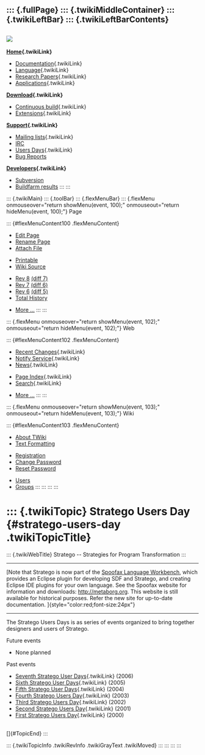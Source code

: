 ::: {.fullPage}
::: {.twikiMiddleContainer}
::: {.twikiLeftBar}
::: {.twikiLeftBarContents}
  ----------------------------------------------------------------------------------
  [![](../pub/Stratego/StrategoLogo/StrategoLogoTextlessWhite-100px.png)](WebHome)
  ----------------------------------------------------------------------------------

**[Home](WebHome){.twikiLink}**

-   [Documentation](StrategoDocumentation){.twikiLink}
-   [Language](StrategoLanguage){.twikiLink}
-   [Research Papers](StrategoPublications){.twikiLink}
-   [Applications](StrategoApplication){.twikiLink}

**[Download](StrategoDownload){.twikiLink}**

-   [Continuous build](ContinuousBuild){.twikiLink}
-   [Extensions](AdditionalPackageDownload){.twikiLink}

**[Support](StrategoSupport){.twikiLink}**

-   [Mailing lists](MailingList){.twikiLink}
-   [IRC](irc://irc.freenode.net/#stratego)
-   [Users Days](StrategoUsersDay){.twikiLink}
-   [Bug Reports](http://yellowgrass.org/project/StrategoXT)

**[Developers](StrategoDev){.twikiLink}**

-   [Subversion](https://svn.strategoxt.org/repos/StrategoXT/strategoxt/trunk)
-   [Buildfarm
    results](http://hydra.nixos.org/jobset/strategoxt/strategoxt-release/all)
:::
:::

::: {.twikiMain}
::: {.toolBar}
::: {.flexMenuBar}
::: {.flexMenu onmouseover="return showMenu(event, 100);" onmouseout="return hideMenu(event, 100);"}
Page

::: {#flexMenuContent100 .flexMenuContent}
-   [Edit
    Page](http://www.program-transformation.org/edit/Stratego/StrategoUsersDay?t=1536825360)
-   [Rename
    Page](http://www.program-transformation.org/rename/Stratego/StrategoUsersDay)
-   [Attach
    File](http://www.program-transformation.org/attach/Stratego/StrategoUsersDay)

<!-- -->

-   [Printable](http://www.program-transformation.org/view/Stratego/StrategoUsersDay?skin=print.pattern)
-   [Wiki
    Source](http://www.program-transformation.org/view/Stratego/StrategoUsersDay?skin=text&raw=on&contenttype=text/plain)

<!-- -->

-   [Rev
    8](http://www.program-transformation.org/view/Stratego/StrategoUsersDay?rev=1.8)
    [(diff 7)](http://www.program-transformation.org/rdiff/Stratego/StrategoUsersDay?rev1=1.8&rev2=1.7)
-   [Rev
    7](http://www.program-transformation.org/view/Stratego/StrategoUsersDay?rev=1.7)
    [(diff 6)](http://www.program-transformation.org/rdiff/Stratego/StrategoUsersDay?rev1=1.7&rev2=1.6)
-   [Rev
    6](http://www.program-transformation.org/view/Stratego/StrategoUsersDay?rev=1.6)
    [(diff 5)](http://www.program-transformation.org/rdiff/Stratego/StrategoUsersDay?rev1=1.6&rev2=1.5)
-   [Total
    History](http://www.program-transformation.org/rdiff/Stratego/StrategoUsersDay)

<!-- -->

-   [More
    \...](http://www.program-transformation.org/oops/Stratego/StrategoUsersDay?template=oopsmore&param1=1.8&param2=1.8)
:::
:::

::: {.flexMenu onmouseover="return showMenu(event, 102);" onmouseout="return hideMenu(event, 102);"}
Web

::: {#flexMenuContent102 .flexMenuContent}
-   [Recent Changes](WebChanges){.twikiLink}
-   [Notify Service](WebNotify){.twikiLink}
-   [News](WebNews){.twikiLink}

<!-- -->

-   [Page Index](WebIndex){.twikiLink}
-   [Search](WebSearch){.twikiLink}

<!-- -->

-   [More
    \...](http://www.program-transformation.org/oops/Stratego/StrategoUsersDay?template=oopsmore&param1=1.8&param2=1.8)
:::
:::

::: {.flexMenu onmouseover="return showMenu(event, 103);" onmouseout="return hideMenu(event, 103);"}
Wiki

::: {#flexMenuContent103 .flexMenuContent}
-   [About
    TWiki](http://www.program-transformation.org/view/TWiki/WebHome)
-   [Text
    Formatting](http://www.program-transformation.org/view/TWiki/TextFormattingRules)

<!-- -->

-   [Registration](http://www.program-transformation.org/view/TWiki/TWikiRegistration)
-   [Change
    Password](http://www.program-transformation.org/view/TWiki/ChangePassword)
-   [Reset
    Password](http://www.program-transformation.org/view/TWiki/ResetPassword)

<!-- -->

-   [Users](http://www.program-transformation.org/view/Main/TWikiUsers)
-   [Groups](http://www.program-transformation.org/view/Main/TWikiGroups)
:::
:::
:::
:::

::: {.twikiTopic}
Stratego Users Day {#stratego-users-day .twikiTopicTitle}
==================

::: {.twikiWebTitle}
Stratego \-- Strategies for Program Transformation
:::

------------------------------------------------------------------------

[Note that Stratego is now part of the [Spoofax Language
Workbench](http://metaborg.org/spoofax), which provides an Eclipse
plugin for developing SDF and Stratego, and creating Eclipse IDE plugins
for your own language. See the Spoofax website for information and
downloads: <http://metaborg.org>. This website is still available for
historical purposes. Refer the new site for up-to-date documentation.
]{style="color:red;font-size:24px"}

------------------------------------------------------------------------

The Stratego Users Days is as series of events organized to bring
together designers and users of Stratego.

Future events

-   None planned

Past events

-   [Seventh Stratego User
    Days](http://www.program-transformation.org/Stratego/SeventhStrategoUserDays){.twikiLink} (2006)
-   [Sixth Stratego User Days](SixthStrategoUserDays){.twikiLink} (2005)
-   [Fifth Stratego User Days](FifthStrategoUserDays){.twikiLink} (2004)
-   [Fourth Stratego Users
    Day](FourthStrategoUsersDay){.twikiLink} (2003)
-   [Third Stratego Users Day](ThirdStrategoUsersDay){.twikiLink} (2002)
-   [Second Stratego Users
    Day](SecondStrategoUsersDay){.twikiLink} (2001)
-   [First Stratego Users Day](FirstStrategoUsersDay){.twikiLink} (2000)

\
[]{#TopicEnd}
:::

::: {.twikiTopicInfo .twikiRevInfo .twikiGrayText .twikiMoved}
:::
:::
:::
:::
